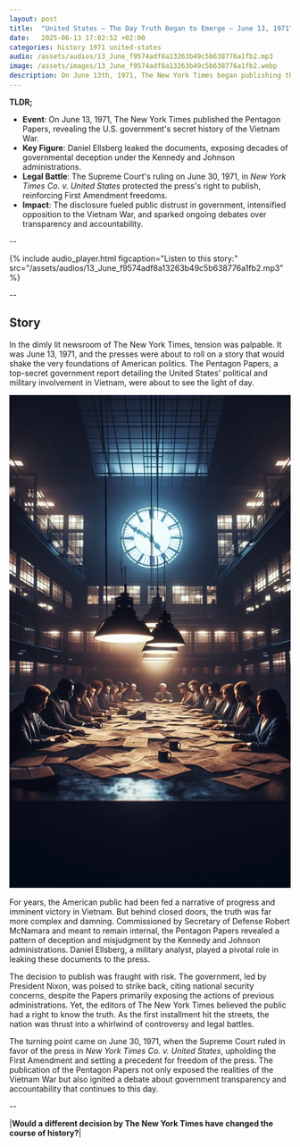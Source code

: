 ```yaml
---
layout: post
title:  "United States – The Day Truth Began to Emerge – June 13, 1971"
date:   2025-06-13 17:02:52 +02:00
categories: history 1971 united-states
audio: /assets/audios/13_June_f9574adf8a13263b49c5b638776a1fb2.mp3
image: /assets/images/13_June_f9574adf8a13263b49c5b638776a1fb2.webp
description: On June 13th, 1971, The New York Times began publishing the Pentagon Papers, a classified report on the Vietnam War, which revealed government secrets and led to a major political scandal.
---
```


**TLDR;**
- **Event**: On June 13, 1971, The New York Times published the Pentagon Papers, revealing the U.S. government's secret history of the Vietnam War.
- **Key Figure**: Daniel Ellsberg leaked the documents, exposing decades of governmental deception under the Kennedy and Johnson administrations.
- **Legal Battle**: The Supreme Court's ruling on June 30, 1971, in *New York Times Co. v. United States* protected the press's right to publish, reinforcing First Amendment freedoms.
- **Impact**: The disclosure fueled public distrust in government, intensified opposition to the Vietnam War, and sparked ongoing debates over transparency and accountability.

--

{% include audio_player.html figcaption="Listen to this story:" src="/assets/audios/13_June_f9574adf8a13263b49c5b638776a1fb2.mp3" %}

--

## Story
In the dimly lit newsroom of The New York Times, tension was palpable. It was June 13, 1971, and the presses were about to roll on a story that would shake the very foundations of American politics. The Pentagon Papers, a top-secret government report detailing the United States' political and military involvement in Vietnam, were about to see the light of day.

![Image](/assets/images/13_June_f9574adf8a13263b49c5b638776a1fb2.webp)

For years, the American public had been fed a narrative of progress and imminent victory in Vietnam. But behind closed doors, the truth was far more complex and damning. Commissioned by Secretary of Defense Robert McNamara and meant to remain internal, the Pentagon Papers revealed a pattern of deception and misjudgment by the Kennedy and Johnson administrations. Daniel Ellsberg, a military analyst, played a pivotal role in leaking these documents to the press.

The decision to publish was fraught with risk. The government, led by President Nixon, was poised to strike back, citing national security concerns, despite the Papers primarily exposing the actions of previous administrations. Yet, the editors of The New York Times believed the public had a right to know the truth. As the first installment hit the streets, the nation was thrust into a whirlwind of controversy and legal battles.

The turning point came on June 30, 1971, when the Supreme Court ruled in favor of the press in *New York Times Co. v. United States*, upholding the First Amendment and setting a precedent for freedom of the press. The publication of the Pentagon Papers not only exposed the realities of the Vietnam War but also ignited a debate about government transparency and accountability that continues to this day.


--

|**Would a different decision by The New York Times have changed the course of history?**|

